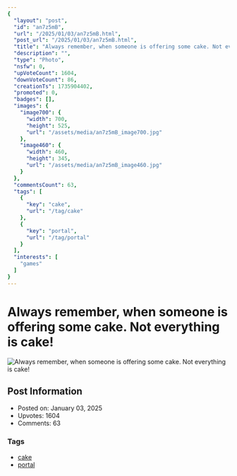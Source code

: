 ```yaml
---
{
  "layout": "post",
  "id": "an7z5mB",
  "url": "/2025/01/03/an7z5mB.html",
  "post_url": "/2025/01/03/an7z5mB.html",
  "title": "Always remember, when someone is offering some cake. Not everything is cake!",
  "description": "",
  "type": "Photo",
  "nsfw": 0,
  "upVoteCount": 1604,
  "downVoteCount": 86,
  "creationTs": 1735904402,
  "promoted": 0,
  "badges": [],
  "images": {
    "image700": {
      "width": 700,
      "height": 525,
      "url": "/assets/media/an7z5mB_image700.jpg"
    },
    "image460": {
      "width": 460,
      "height": 345,
      "url": "/assets/media/an7z5mB_image460.jpg"
    }
  },
  "commentsCount": 63,
  "tags": [
    {
      "key": "cake",
      "url": "/tag/cake"
    },
    {
      "key": "portal",
      "url": "/tag/portal"
    }
  ],
  "interests": [
    "games"
  ]
}
---
```


# Always remember, when someone is offering some cake. Not everything is cake!

![Always remember, when someone is offering some cake. Not everything is cake!](/assets/media/an7z5mB_image700.jpg)

## Post Information

- Posted on: January 03, 2025
- Upvotes: 1604
- Comments: 63

### Tags

- [cake](/tag/cake)
- [portal](/tag/portal)
